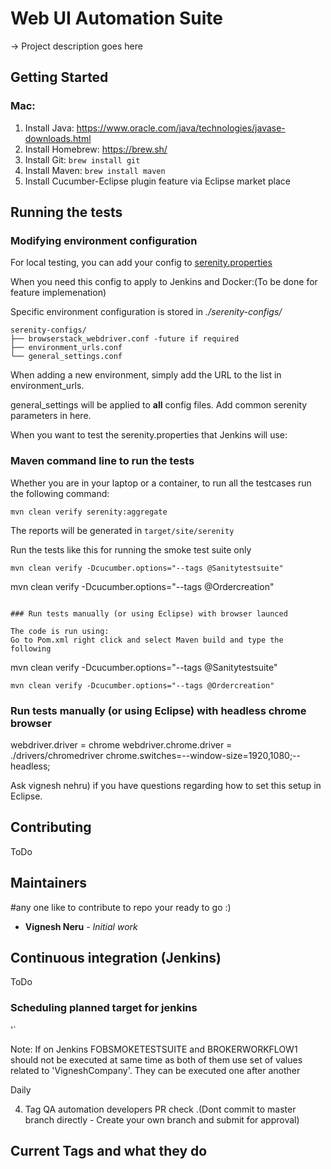 # Web UI Automation Suite

-> Project description goes here

## Getting Started

### Mac:
1. Install Java: https://www.oracle.com/java/technologies/javase-downloads.html
2. Install Homebrew: https://brew.sh/
3. Install Git: `brew install git`
4. Install Maven: `brew install maven`
5. Install Cucumber-Eclipse plugin feature via Eclipse market place

## Running the tests

### Modifying environment configuration

For local testing, you can add your config to [serenity.properties](serenity.properties)

When you need this config to apply to Jenkins and Docker:(To be done for feature implemenation)

Specific environment configuration is stored in *./serenity-configs/*
```
serenity-configs/
├── browserstack_webdriver.conf -future if required
├── environment_urls.conf
└── general_settings.conf
```
When adding a new environment, simply add the URL to the list in environment_urls.

general_settings will be applied to **all** config files. Add common serenity parameters in here.

When you want to test the serenity.properties that Jenkins will use:

### Maven command line to run the tests
Whether you are in your laptop or a container, to run all the testcases run the following command:

```
mvn clean verify serenity:aggregate
```

The reports will be generated in `target/site/serenity`

Run the tests like this for running the smoke test suite only 

```
mvn clean verify -Dcucumber.options="--tags @Sanitytestsuite"
```
mvn clean verify -Dcucumber.options="--tags @Ordercreation"
```

### Run tests manually (or using Eclipse) with browser launced

The code is run using:
Go to Pom.xml right click and select Maven build and type the following

```
mvn clean verify -Dcucumber.options="--tags @Sanitytestsuite"
```
mvn clean verify -Dcucumber.options="--tags @Ordercreation"
```

### Run tests manually (or using Eclipse) with headless chrome browser
webdriver.driver = chrome
webdriver.chrome.driver = ./drivers/chromedriver
chrome.switches=--window-size=1920,1080;--headless;

Ask vignesh nehru) if you have questions regarding how to set this setup in Eclipse.

## Contributing

ToDo

## Maintainers

#any one like to contribute to repo your ready to go :)

* **Vignesh Neru** - *Initial work* 

## Continuous integration (Jenkins)

ToDo

### Scheduling planned target for jenkins 

'`

Note:
If on Jenkins FOBSMOKETESTSUITE and BROKERWORKFLOW1 should not be executed at same time as both of them use set of values related to 'VigneshCompany'. 
They can be executed one after another 

Daily 

4. Tag QA automation developers PR check .(Dont commit to master branch directly - Create your own branch and submit for approval)


## Current Tags and what they do
